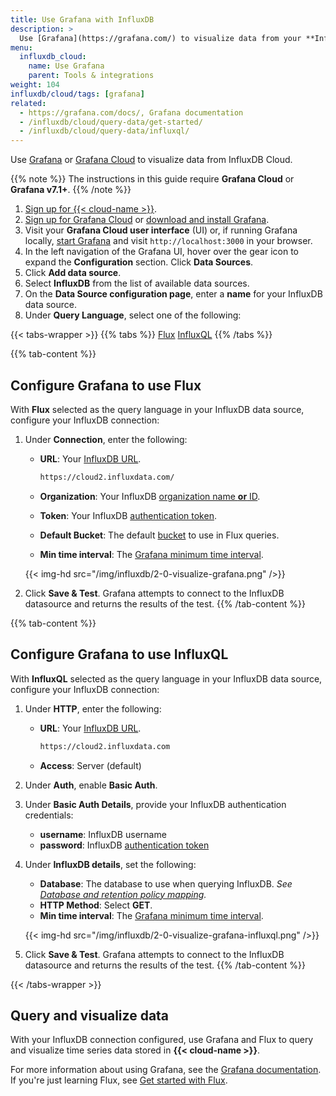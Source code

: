 ```yaml
---
title: Use Grafana with InfluxDB
description: >
  Use [Grafana](https://grafana.com/) to visualize data from your **InfluxDB Cloud** instance.
menu:
  influxdb_cloud:
    name: Use Grafana
    parent: Tools & integrations
weight: 104
influxdb/cloud/tags: [grafana]
related:
  - https://grafana.com/docs/, Grafana documentation
  - /influxdb/cloud/query-data/get-started/
  - /influxdb/cloud/query-data/influxql/
---
```


Use [Grafana](https://grafana.com/) or [Grafana Cloud](https://grafana.com/products/cloud/)
to visualize data from InfluxDB Cloud.

{{% note %}}
The instructions in this guide require **Grafana Cloud** or **Grafana v7.1+**.
{{% /note %}}

1. [Sign up for {{< cloud-name >}}](/influxdb/cloud/get-started/).
2. [Sign up for Grafana Cloud](https://grafana.com/products/cloud/) or
   [download and install Grafana](https://grafana.com/grafana/download).
3. Visit your **Grafana Cloud user interface** (UI) or, if running Grafana locally,
   [start Grafana](https://grafana.com/docs/grafana/latest/installation/) and visit
   `http://localhost:3000` in your browser.
4. In the left navigation of the Grafana UI, hover over the gear
   icon to expand the **Configuration** section. Click **Data Sources**.
5. Click **Add data source**.
6. Select **InfluxDB** from the list of available data sources.
7. On the **Data Source configuration page**, enter a **name** for your InfluxDB data source.
8. Under **Query Language**, select one of the following:

{{< tabs-wrapper >}}
{{% tabs %}}
[Flux](#)
[InfluxQL](#)
{{% /tabs %}}
<!---------------------------- BEGIN FLUX CONTENT ---------------------------->
{{% tab-content %}}

## Configure Grafana to use Flux

With **Flux** selected as the query language in your InfluxDB data source,
configure your InfluxDB connection:

1. Under **Connection**, enter the following:

    - **URL**: Your [InfluxDB URL](/influxdb/cloud/reference/urls/).

        ```sh
        https://cloud2.influxdata.com/
        ```

    - **Organization**: Your InfluxDB [organization name **or** ID](/influxdb/cloud/organizations/view-orgs/).
    - **Token**: Your InfluxDB [authentication token](/influxdb/cloud/security/tokens/).
    - **Default Bucket**: The default [bucket](/influxdb/cloud/organizations/buckets/) to use in Flux queries.
    - **Min time interval**: The [Grafana minimum time interval](https://grafana.com/docs/grafana/latest/features/datasources/influxdb/#min-time-interval).

    {{< img-hd src="/img/influxdb/2-0-visualize-grafana.png" />}}

2. Click **Save & Test**. Grafana attempts to connect to the InfluxDB datasource
   and returns the results of the test.
{{% /tab-content %}}
<!----------------------------- END FLUX CONTENT ----------------------------->
<!-------------------------- BEGIN INFLUXQL CONTENT -------------------------->
{{% tab-content %}}

## Configure Grafana to use InfluxQL

With **InfluxQL** selected as the query language in your InfluxDB data source,
configure your InfluxDB connection:

1. Under **HTTP**, enter the following:

    - **URL**: Your [InfluxDB URL](/influxdb/cloud/reference/urls/).

        ```sh
        https://cloud2.influxdata.com
        ```
    - **Access**: Server (default)

2. Under **Auth**, enable **Basic Auth**.
3. Under **Basic Auth Details**, provide your InfluxDB authentication credentials:

    - **username**: InfluxDB username
    - **password**: InfluxDB [authentication token](/influxdb/cloud/security/tokens/)

4. Under **InfluxDB details**, set the following:

    - **Database**: The database to use when querying InfluxDB.
      _See [Database and retention policy mapping](/influxdb/cloud/reference/api/influxdb-1x/dbrp/)._
    - **HTTP Method**: Select **GET**.
    - **Min time interval**: The [Grafana minimum time interval](https://grafana.com/docs/grafana/latest/features/datasources/influxdb/#min-time-interval).

    {{< img-hd src="/img/influxdb/2-0-visualize-grafana-influxql.png" />}}

5. Click **Save & Test**. Grafana attempts to connect to the InfluxDB datasource
   and returns the results of the test.
{{% /tab-content %}}
<!--------------------------- END INFLUXQL CONTENT --------------------------->
{{< /tabs-wrapper >}}

## Query and visualize data

With your InfluxDB connection configured, use Grafana and Flux to query and
visualize time series data stored in **{{< cloud-name >}}**.

For more information about using Grafana, see the [Grafana documentation](https://grafana.com/docs/).
If you're just learning Flux, see [Get started with Flux](/influxdb/cloud/query-data/get-started/).
